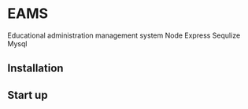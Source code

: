 # EAMS

Educational administration management system
Node Express Sequlize Mysql
## Installation

## Start up


